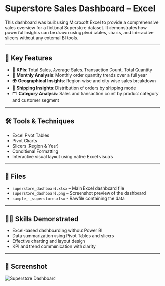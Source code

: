 # Superstore Sales Dashboard – Excel

This dashboard was built using Microsoft Excel to provide a comprehensive sales overview for a fictional Superstore dataset. It demonstrates how powerful insights can be drawn using pivot tables, charts, and interactive slicers without any external BI tools.

---

## 📌 Key Features

- 🧮 **KPIs**: Total Sales, Average Sales, Transaction Count, Total Quantity
- 📆 **Monthly Analysis**: Monthly order quantity trends over a full year
- 🌍 **Geographical Insights**: Region-wise and city-wise sales breakdown
- 🚚 **Shipping Insights**: Distribution of orders by shipping mode
- 🗂️ **Category Analysis**: Sales and transaction count by product category and customer segment

---

## 🛠️ Tools & Techniques

- Excel Pivot Tables
- Pivot Charts
- Slicers (Region & Year)
- Conditional Formatting
- Interactive visual layout using native Excel visuals

---

## 📁 Files

- `superstore_dashboard.xlsx` – Main Excel dashboard file
- `superstore_dashboard.png` – Screenshot preview of the dashboard
- `sample_-_superstore.xlsx` - Rawfile containing the data

---

## 👩‍💻 Skills Demonstrated

- Excel-based dashboarding without Power BI
- Data summarization using Pivot Tables and slicers
- Effective charting and layout design
- KPI and trend communication with clarity

---

## 📸 Screenshot

![Superstore Dashboard](../images/superstore_dashboard.png)

